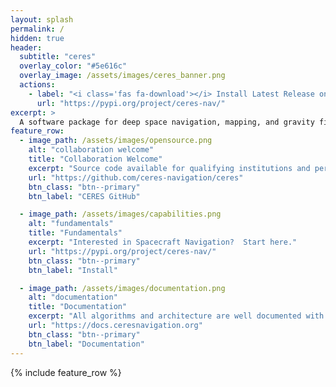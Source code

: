 ```yaml
---
layout: splash
permalink: /
hidden: true
header:
  subtitle: "ceres"
  overlay_color: "#5e616c"
  overlay_image: /assets/images/ceres_banner.png
  actions:
    - label: "<i class='fas fa-download'></i> Install Latest Release on PyPI"
      url: "https://pypi.org/project/ceres-nav/"
excerpt: >
  A software package for deep space navigation, mapping, and gravity field estimation.<br />
feature_row:
  - image_path: /assets/images/opensource.png
    alt: "collaboration welcome"
    title: "Collaboration Welcome"
    excerpt: "Source code available for qualifying institutions and persons."
    url: "https://github.com/ceres-navigation/ceres"
    btn_class: "btn--primary"
    btn_label: "CERES GitHub" 

  - image_path: /assets/images/capabilities.png
    alt: "fundamentals"
    title: "Fundamentals"
    excerpt: "Interested in Spacecraft Navigation?  Start here."
    url: "https://pypi.org/project/ceres-nav/"
    btn_class: "btn--primary"
    btn_label: "Install"

  - image_path: /assets/images/documentation.png
    alt: "documentation"
    title: "Documentation"
    excerpt: "All algorithms and architecture are well documented with available examples."
    url: "https://docs.ceresnavigation.org"
    btn_class: "btn--primary"
    btn_label: "Documentation"  
---
```


{% include feature_row %}
